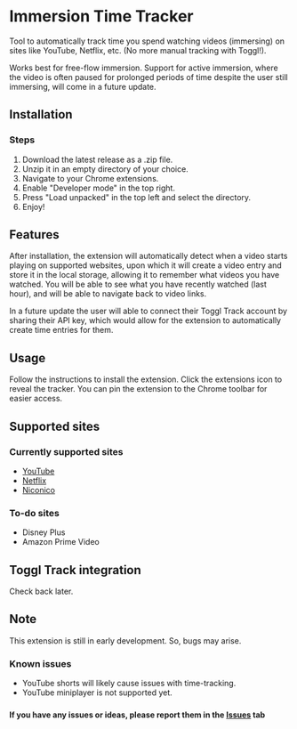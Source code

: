 # Immersion Time Tracker

Tool to automatically track time you spend watching videos (immersing) on sites like YouTube, Netflix, etc. (No more manual tracking with Toggl!).

Works best for free-flow immersion. Support for active immersion, where the video is often paused for prolonged periods of time despite the user still immersing, will come in a future update.

## Installation

### Steps

1. Download the latest release as a .zip file. 
2. Unzip it in an empty directory of your choice.
3. Navigate to your Chrome extensions.
4. Enable "Developer mode" in the top right.
5. Press "Load unpacked" in the top left and select the directory.
6. Enjoy!

## Features

After installation, the extension will automatically detect when a video starts playing on supported websites, upon which it will create a video entry and store it in the local storage, allowing it to remember what videos you have watched. You will be able to see what you have recently watched (last hour), and will be able to navigate back to video links.

 In a future update the user will able to connect their Toggl Track account by sharing their API key, which would allow for the extension to automatically create time entries for them.

## Usage

Follow the instructions to install the extension. Click the extensions icon to reveal the tracker. You can pin the extension to the Chrome toolbar for easier access.

## Supported sites

### Currently supported sites

* [YouTube](https://www.youtube.com/)
* [Netflix](https://www.netflix.com/)
* [Niconico](https://www.nicovideo.jp/)

### To-do sites

* Disney Plus
* Amazon Prime Video

## Toggl Track integration

Check back later.

## Note

This extension is still in early development. So, bugs may arise.

### Known issues

* YouTube shorts will likely cause issues with time-tracking.
* YouTube miniplayer is not supported yet.

###

**If you have any issues or ideas, please report them in the [Issues](https://github.com/Clubboomers/immersion-time-tracker/issues) tab**

